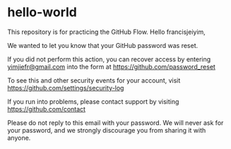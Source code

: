 # hello-world
This repository is for practicing the GitHub Flow.
Hello francisjeiyim,

We wanted to let you know that your GitHub password was reset.

If you did not perform this action, you can recover access by entering yimjiefr@gmail.com into the form at https://github.com/password_reset

To see this and other security events for your account, visit https://github.com/settings/security-log

If you run into problems, please contact support by visiting https://github.com/contact

Please do not reply to this email with your password. We will never ask for your password, and we strongly discourage you from sharing it with anyone.
